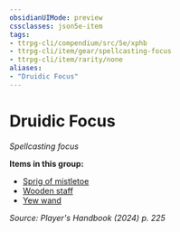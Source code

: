 ```yaml
---
obsidianUIMode: preview
cssclasses: json5e-item
tags:
- ttrpg-cli/compendium/src/5e/xphb
- ttrpg-cli/item/gear/spellcasting-focus
- ttrpg-cli/item/rarity/none
aliases: 
- "Druidic Focus"
---
```

# Druidic Focus
*Spellcasting focus*  



**Items in this group:**

- [Sprig of mistletoe](Misc%20Files/CLI/compendium/items/sprig-of-mistletoe-xphb.md)
- [Wooden staff](Misc%20Files/CLI/compendium/items/wooden-staff-xphb.md)
- [Yew wand](Misc%20Files/CLI/compendium/items/yew-wand-xphb.md)

*Source: Player's Handbook (2024) p. 225*
